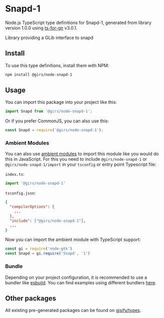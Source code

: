 
# Snapd-1

Node.js TypeScript type definitions for Snapd-1, generated from library version 1.0.0 using [ts-for-gir](https://github.com/gjsify/ts-for-gir) v3.0.1.

Library providing a GLib interface to snapd

## Install

To use this type definitions, install them with NPM:
```bash
npm install @girs/node-snapd-1
```

## Usage

You can import this package into your project like this:
```ts
import Snapd from '@girs/node-snapd-1';
```

Or if you prefer CommonJS, you can also use this:
```ts
const Snapd = require('@girs/node-snapd-1');
```

### Ambient Modules

You can also use [ambient modules](https://github.com/gjsify/ts-for-gir/tree/main/packages/cli#ambient-modules) to import this module like you would do this in JavaScript.
For this you need to include `@girs/node-snapd-1` or `@girs/node-snapd-1/import` in your `tsconfig` or entry point Typescript file:

`index.ts`:
```ts
import '@girs/node-snapd-1'
```

`tsconfig.json`:
```json
{
  "compilerOptions": {
    ...
  },
  "include": ["@girs/node-snapd-1"],
  ...
}
```

Now you can import the ambient module with TypeScript support: 

```ts
const gi = require('node-gtk')
const Snapd = gi.require('Snapd', '1')
```


### Bundle

Depending on your project configuration, it is recommended to use a bundler like [esbuild](https://esbuild.github.io/). You can find examples using different bundlers [here](https://github.com/gjsify/ts-for-gir/tree/main/examples).

## Other packages

All existing pre-generated packages can be found on [gjsify/types](https://github.com/gjsify/types).

